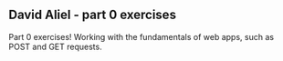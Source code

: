 ## David Aliel - part 0 exercises

Part 0 exercises! Working with the fundamentals of web apps, such as POST and GET requests.
